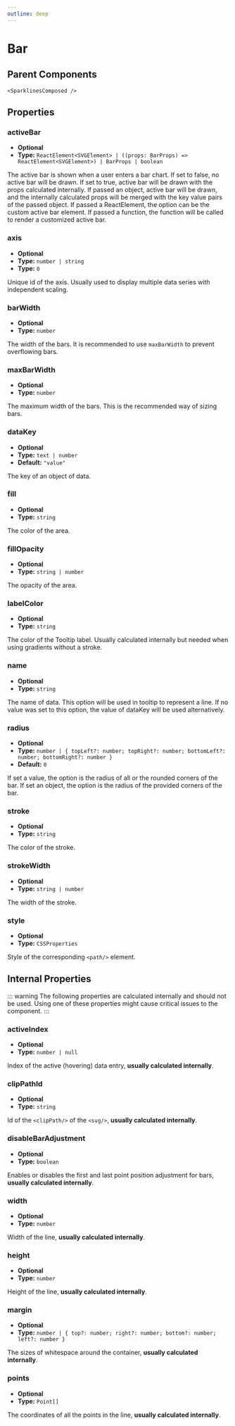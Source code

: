 ```yaml
---
outline: deep
---
```


# Bar

## Parent Components

`<SparklinesComposed />`

## Properties

### activeBar

- **Optional**
- **Type:** `ReactElement<SVGElement>
  | ((props: BarProps) => ReactElement<SVGElement>)
  | BarProps
  | boolean`

The active bar is shown when a user enters a bar chart. If set to false, no active bar will
be drawn. If set to true, active bar will be drawn with the props calculated internally. If passed an object, active bar
will be drawn, and the internally calculated props will be merged with the key value pairs of the passed object. If
passed a ReactElement, the option can be the custom active bar element. If passed a function, the function will be
called to render a customized active bar.

### axis

- **Optional**
- **Type:** `number | string`
- **Type:** `0`

Unique id of the axis. Usually used to display multiple data series with independent scaling.

### barWidth

- **Optional**
- **Type:** `number`

The width of the bars. It is recommended to use `maxBarWidth` to prevent overflowing bars.

### maxBarWidth

- **Optional**
- **Type:** `number`

The maximum width of the bars. This is the recommended way of sizing bars.

### dataKey

- **Optional**
- **Type:** `text | number`
- **Default:** `"value"`

The key of an object of data.

### fill

- **Optional**
- **Type:** `string`

The color of the area.

### fillOpacity

- **Optional**
- **Type:** `string | number`

The opacity of the area.

### labelColor

- **Optional**
- **Type:** `string`

The color of the Tooltip label. Usually calculated internally but needed when using gradients without a stroke.


### name

- **Optional**
- **Type:** `string`

The name of data. This option will be used in tooltip to represent a line. If no value was set to this option, the value
of dataKey will be used alternatively.

### radius

- **Optional**
- **Type:** `number | { topLeft?: number; topRight?: number; bottomLeft?: number; bottomRight?: number }`
- **Default:** `0`

If set a value, the option is the radius of all or the rounded corners of the bar. If set an object, the option is the
radius of the provided corners of the bar.

### stroke

- **Optional**
- **Type:** `string`

The color of the stroke.

### strokeWidth

- **Optional**
- **Type:** `string | number`

The width of the stroke.

### style

- **Optional**
- **Type:** `CSSProperties`

Style of the corresponding `<path/>` element.

## Internal Properties

::: warning
The following properties are calculated internally and should not be used. Using one of these properties might cause
critical issues to the component.
:::

### activeIndex

- **Optional**
- **Type:** `number | null`

Index of the active (hovering) data entry, **usually calculated internally**.

### clipPathId

- **Optional**
- **Type:** `string`

Id of the `<clipPath/>` of the `<svg/>`, **usually calculated internally**.

### disableBarAdjustment

- **Optional**
- **Type:** `boolean`

Enables or disables the first and last point position adjustment for bars, **usually calculated internally**.

### width

- **Optional**
- **Type:** `number`

Width of the line, **usually calculated internally**.

### height

- **Optional**
- **Type:** `number`

Height of the line, **usually calculated internally**.

### margin

- **Optional**
- **Type:** `number | { top?: number; right?: number; bottom?: number; left?: number }`

The sizes of whitespace around the container, **usually calculated internally**.

### points

- **Optional**
- **Type:** `Point[]`

The coordinates of all the points in the line, **usually calculated internally**.


